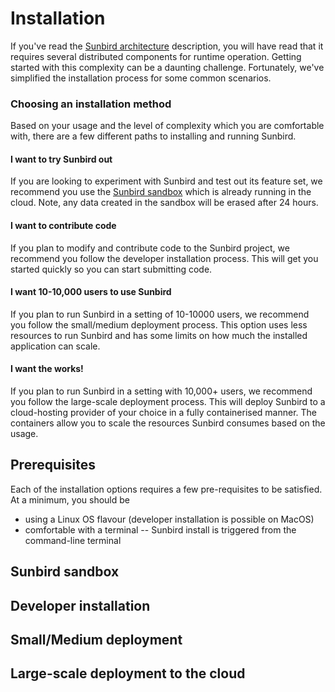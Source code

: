 # Installation

If you've read the [Sunbird architecture](/architecture) description, you will have read that it requires several distributed components for runtime operation. Getting started with this complexity can be a daunting challenge. Fortunately, we've simplified the installation process for some common scenarios.

### Choosing an installation method
Based on your usage and the level of complexity which you are comfortable with, there are a few different paths to installing and running Sunbird.

#### I want to try Sunbird out
If you are looking to experiment with Sunbird and test out its feature set, we recommend you use the [Sunbird sandbox](https://staging.open-sunbird.org/) which is already running in the cloud. Note, any data created in the sandbox will be erased after 24 hours.

#### I want to contribute code
If you plan to modify and contribute code to the Sunbird project, we recommend you follow the developer installation process. This will get you started quickly so you can start submitting code.

#### I want 10-10,000 users to use Sunbird
If you plan to run Sunbird in a setting of 10-10000 users, we recommend you follow the small/medium deployment process. This option uses less resources to run Sunbird and has some limits on how much the installed application can scale.

#### I want the works!
If you plan to run Sunbird in a setting with 10,000+ users, we recommend you follow the large-scale deployment process. This will deploy Sunbird to a cloud-hosting provider of your choice in a fully containerised manner. The containers allow you to scale the resources Sunbird consumes based on the usage.

## Prerequisites
Each of the installation options requires a few pre-requisites to be satisfied. At a minimum, you should be
* using a Linux OS flavour (developer installation is possible on MacOS)
* comfortable with a terminal  -- Sunbird install is triggered from the command-line terminal

## Sunbird sandbox
## Developer installation
## Small/Medium deployment
## Large-scale deployment to the cloud
